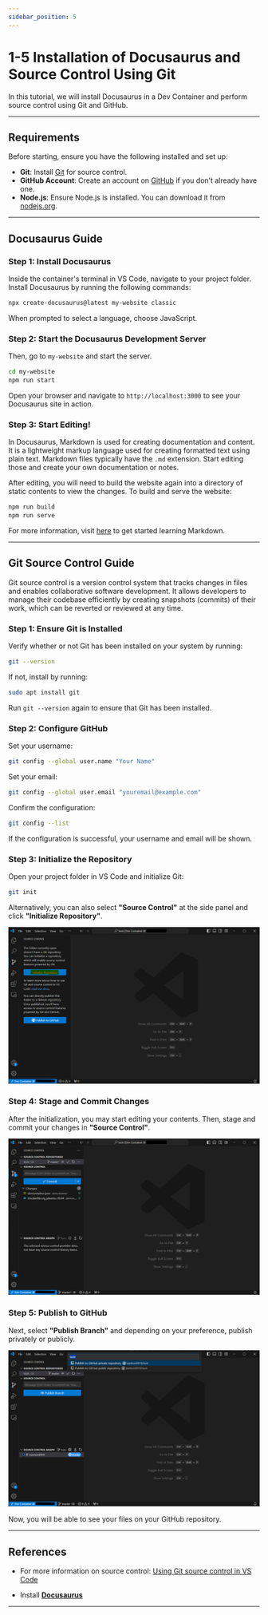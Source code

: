 ```yaml
---
sidebar_position: 5
---
```


# 1-5 Installation of Docusaurus and Source Control Using Git

In this tutorial, we will install Docusaurus in a Dev Container and perform source control using Git and GitHub.

---

## Requirements

Before starting, ensure you have the following installed and set up:

- **Git**: Install [Git](https://git-scm.com/) for source control.
- **GitHub Account**: Create an account on [GitHub](https://github.com/) if you don’t already have one.
- **Node.js**: Ensure Node.js is installed. You can download it from [nodejs.org](https://nodejs.org/).

---

## Docusaurus Guide

### Step 1: Install Docusaurus

Inside the container's terminal in VS Code, navigate to your project folder. Install Docusaurus by running the following commands:

```bash
npx create-docusaurus@latest my-website classic
```
When prompted to select a language, choose JavaScript.

### Step 2: Start the Docusaurus Development Server

Then, go to `my-website` and start the server.

```bash
cd my-website
npm run start
```

Open your browser and navigate to `http://localhost:3000` to see your Docusaurus site in action.

### Step 3: Start Editing!

In Docusaurus, Markdown is used for creating documentation and content. It is a lightweight markup language used for creating formatted text using plain text. Markdown files typically have the `.md` extension. Start editing those and create your own documentation or notes.

After editing, you will need to build the website again into a directory of static contents to view the changes. To build and serve the website:

```bash
npm run build
npm run serve
```

For more information, visit [here](https://www.markdownguide.org/getting-started/) to get started learning Markdown.

---

## Git Source Control Guide

Git source control is a version control system that tracks changes in files and enables collaborative software development. It allows developers to manage their codebase efficiently by creating snapshots (commits) of their work, which can be reverted or reviewed at any time.

### Step 1: Ensure Git is Installed

Verify whether or not Git has been installed on your system by running:

```bash
git --version
```

If not, install by running:

```bash
sudo apt install git
```

Run `git --version` again to ensure that Git has been installed.

### Step 2: Configure GitHub

Set your username:

```bash
git config --global user.name "Your Name"
```

Set your email:

```bash
git config --global user.email "youremail@example.com"
```

Confirm the configuration:

```bash
git config --list
```

If the configuration is successful, your username and email will be shown.

### Step 3: Initialize the Repository

Open your project folder in VS Code and initialize Git:

```bash
git init
```

Alternatively, you can also select **"Source Control"** at the side panel and click **"Initialize Repository"**.

![init_repo](./img/1-5-0.png)

### Step 4: Stage and Commit Changes

After the initialization, you may start editing your contents. Then, stage and commit your changes in **"Source Control"**.

![source_ctrl](./img/1-5-1.png)

### Step 5: Publish to GitHub

Next, select **"Publish Branch"** and depending on your preference, publish privately or publicly.

![publish](./img/1-5-2.png)

Now, you will be able to see your files on your GitHub repository.

---

## References

- For more information on source control: [Using Git source control in VS Code](https://code.visualstudio.com/docs/sourcecontrol/overview)

- Install **[Docusaurus](https://docusaurus.io/docs/installation)**

---